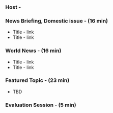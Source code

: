 ### Host -
### News Briefing, Domestic issue - (16 min)
* Title - link
* Title - link
### World News - (16 min)
* Title - link
* Title - link
### Featured Topic - (23 min)
* TBD
### Evaluation Session - (5 min)
